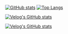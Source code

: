 [![GitHub stats](https://github-readme-stats.vercel.app/api?username=p-garden&hide=prs,issues&theme=radical)](https://github.com/p-garden/github-readme-statsl)
[![Top Langs](https://github-readme-stats.vercel.app/api/top-langs/?username=p-garden)](https://github.com/p-gardne/github-readme-stats)

[![Velog's GitHub stats](https://velog-readme-stats.vercel.app/api/badge?name=PG)](https://velog.io/@j2982477)

[![Velog's GitHub stats](https://velog-readme-stats.vercel.app/api/list?name=PG)](https://velog.io/@j2982477)
<!--
**p-garden/p-garden** is a ✨ _special_ ✨ repository because its `README.md` (this file) appears on your GitHub profile.

Here are some ideas to get you started:

- 🔭 I’m currently working on ...
- 🌱 I’m currently learning ...
- 👯 I’m looking to collaborate on ...
- 🤔 I’m looking for help with ...
- 💬 Ask me about ...
- 📫 How to reach me: ...
- 😄 Pronouns: ...
- ⚡ Fun fact: ...
-->
